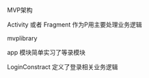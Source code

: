 MVP架构

Activity 或者 Fragment 作为P用主要处理业务逻辑


mvplibrary

app 模块简单实习了等录模块

LoginConstract 定义了登录相关业务逻辑


